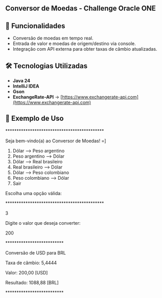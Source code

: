 ## Conversor de Moedas - Challenge Oracle ONE

## 📌 Funcionalidades
- Conversão de moedas em tempo real.
- Entrada de valor e moedas de origem/destino via console.
- Integração com API externa para obter taxas de câmbio atualizadas.

## 🛠️ Tecnologias Utilizadas
- **Java 24**
- **IntelliJ IDEA**
- **Gson**
- **ExchangeRate-API** → [https://www.exchangerate-api.com](https://www.exchangerate-api.com)

## 📖 Exemplo de Uso

\********************************************

Seja bem-vindo(a) ao Conversor de Moedas! =]
1) Dólar --> Peso argentino
2) Peso argentino --> Dólar
3) Dólar --> Real brasileiro
4) Real brasileiro --> Dólar
5) Dólar --> Peso colombiano
6) Peso colombiano --> Dólar
7) Sair

Escolha uma opção válida:

\********************************************

3

Digite o valor que deseja converter:

200

\**************************

Conversão de USD para BRL

Taxa de câmbio: 5,4444

Valor: 200,00 [USD]

Resultado: 1088,88 [BRL]

\**************************
